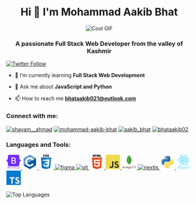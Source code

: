 <h1 align="center">Hi 👋 I'm Mohammad Aakib Bhat</h1>

<div align="center">
    <img src="https://github.com/Anmol-Baranwal/Cool-GIFs-For-GitHub/assets/74038190/3b4607a1-1cc6-41f1-926f-892ae880e7a5"
        width="500" alt="Cool GIF" />
</div>

<h3 align="center">A passionate Full Stack Web Developer from the valley of Kashmir</h3>
<p align="left"> <a href="https://www.instagram.com/bhataakib_2/?igsh=MWgxaDg4NWNwZHloYw%3D%3D#" target="blank"><img
            src="https://img.shields.io/twitter/follow/bhataakib_2?logo=twitter&style=for-the-badge"
            alt="Twitter Follow" /></a> </p>


- 🌱 I’m currently learning **Full Stack Web Development**

- 💬 Ask me about **JavaScript and Python**

- 📫 How to reach me **bhataakib021@outlook.com**

<h3 align="left">Connect with me:</h3>
<p align="left">
    <a href="https://twitter.com/" target="blank"><img align="center"
            src="https://raw.githubusercontent.com/rahuldkjain/github-profile-readme-generator/master/src/images/icons/Social/twitter.svg"
            alt="shayam__ahmad" height="30" width="40" /></a>
    <a href="https://www.linkedin.com/in/mohammad-aakib-bhat/" target="blank"><img align="center"
            src="https://raw.githubusercontent.com/rahuldkjain/github-profile-readme-generator/master/src/images/icons/Social/linked-in-alt.svg"
            alt="mohammad-aakib-bhat" height="30" width="40" /></a>
    <a href="https://www.instagram.com/bhataakib_2/?igsh=MWgxaDg4NWNwZHloYw%3D%3D#" target="blank"><img align="center"
            src="https://raw.githubusercontent.com/rahuldkjain/github-profile-readme-generator/master/src/images/icons/Social/instagram.svg"
            alt="aakib_bhat" height="30" width="40" /></a>
    <a href="https://www.hackerrank.com/profile/bhataakib02" target="blank"><img align="center"
            src="https://raw.githubusercontent.com/rahuldkjain/github-profile-readme-generator/master/src/images/icons/Social/hackerrank.svg"
            alt="bhataakib02" height="30" width="40" /></a>

</p>

<h3 align="left">Languages and Tools:</h3>
<p align="left"> <a href="https://getbootstrap.com" target="_blank" rel="noreferrer"> <img
            src="https://raw.githubusercontent.com/devicons/devicon/master/icons/bootstrap/bootstrap-plain-wordmark.svg"
            alt="bootstrap" width="40" height="40" /> </a> <a href="https://www.cprogramming.com/" target="_blank"
        rel="noreferrer"> <img src="https://raw.githubusercontent.com/devicons/devicon/master/icons/c/c-original.svg"
            alt="c" width="40" height="40" /> </a> <a href="https://www.w3schools.com/css/" target="_blank"
        rel="noreferrer"> <img
            src="https://raw.githubusercontent.com/devicons/devicon/master/icons/css3/css3-original-wordmark.svg"
            alt="css3" width="40" height="40" /> </a> <a href="https://www.figma.com/" target="_blank" rel="noreferrer">
        <img src="https://www.vectorlogo.zone/logos/figma/figma-icon.svg" alt="figma" width="40" height="40" /> </a> <a
        href="https://git-scm.com/" target="_blank" rel="noreferrer"> <img
            src="https://www.vectorlogo.zone/logos/git-scm/git-scm-icon.svg" alt="git" width="40" height="40" /> </a> <a
        href="https://www.w3.org/html/" target="_blank" rel="noreferrer"> <img
            src="https://raw.githubusercontent.com/devicons/devicon/master/icons/html5/html5-original-wordmark.svg"
            alt="html5" width="40" height="40" /> </a> <a href="https://developer.mozilla.org/en-US/docs/Web/JavaScript"
        target="_blank" rel="noreferrer"> <img
            src="https://raw.githubusercontent.com/devicons/devicon/master/icons/javascript/javascript-original.svg"
            alt="javascript" width="40" height="40" /> </a> <a href="https://www.mongodb.com/" target="_blank"
        rel="noreferrer"> <img
            src="https://raw.githubusercontent.com/devicons/devicon/master/icons/mongodb/mongodb-original-wordmark.svg"
            alt="mongodb" width="40" height="40" /> </a> <a href="https://nextjs.org/" target="_blank" rel="noreferrer">
        <img src="https://cdn.worldvectorlogo.com/logos/nextjs-2.svg" alt="nextjs" width="40" height="40" /> </a> <a
        href="https://www.python.org" target="_blank" rel="noreferrer"> <img
            src="https://raw.githubusercontent.com/devicons/devicon/master/icons/python/python-original.svg"
            alt="python" width="40" height="40" /> </a> <a href="https://reactjs.org/" target="_blank" rel="noreferrer">
        <img src="https://raw.githubusercontent.com/devicons/devicon/master/icons/react/react-original-wordmark.svg"
            alt="react" width="40" height="40" /> </a> <a href="https://www.typescriptlang.org/" target="_blank"
        rel="noreferrer"> <img
            src="https://raw.githubusercontent.com/devicons/devicon/master/icons/typescript/typescript-original.svg"
            alt="typescript" width="40" height="40" /> </a> </p>



<p> <img align="left"
        src="https://github-readme-stats.vercel.app/api/top-langs?username=shayamahmad&show_icons=true&locale=en&layout=compact"
        alt="Top Languages" /> </p>
<!-- <p> <img align="left" src="https://github-readme-streak-stats.herokuapp.com/?user=shayamahmad"
        alt="Shayam Ahmad's Streak Stats" /> </p> -->
